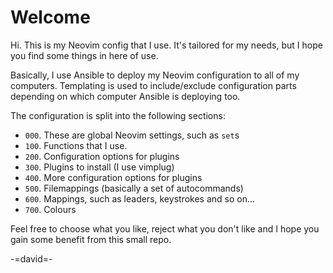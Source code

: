 # Welcome

Hi. This is my Neovim config that I use. It's tailored for my needs,
but I hope you find some things in here of use.

Basically, I use Ansible to deploy my Neovim configuration to all of
my computers. Templating is used to include/exclude configuration
parts depending on which computer Ansible is deploying too.

The configuration is split into the following sections:

* `000`. These are global Neovim settings, such as `set`s
* `100`. Functions that I use.
* `200`. Configuration options for plugins
* `300`. Plugins to install (I use vimplug)
* `400`. More configuration options for plugins
* `500`. Filemappings (basically a set of autocommands)
* `600`. Mappings, such as leaders, keystrokes and so on...
* `700`. Colours

Feel free to choose what you like, reject what you don't like and I
hope you gain some benefit from this small repo.

-=david=-
